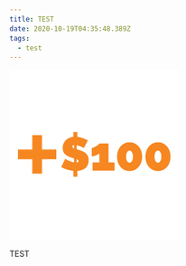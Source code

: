 ```yaml
---
title: TEST
date: 2020-10-19T04:35:48.389Z
tags:
  - test
---
```

![](/images/uploads/100_plus.png "TEST")

TEST